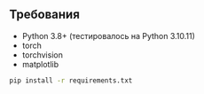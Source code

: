 ## Требования

- Python 3.8+ (тестировалось на Python 3.10.11)
- torch
- torchvision
- matplotlib

```bash
pip install -r requirements.txt
```

